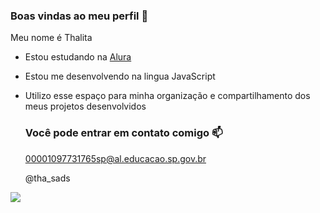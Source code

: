 ### Boas vindas ao meu perfil 💙

Meu nome é Thalita

- Estou estudando na [Alura](https://www.alura.com.br)
- Estou me desenvolvendo na lingua JavaScript
- Utilizo esse espaço para minha organização e compartilhamento dos meus projetos desenvolvidos

  ### Você pode entrar em contato comigo 📫

  00001097731765sp@al.educacao.sp.gov.br

  @tha_sads


![](https://media1.tenor.com/m/kDL2dLiZ38AAAAAC/quby-chan.gif)
